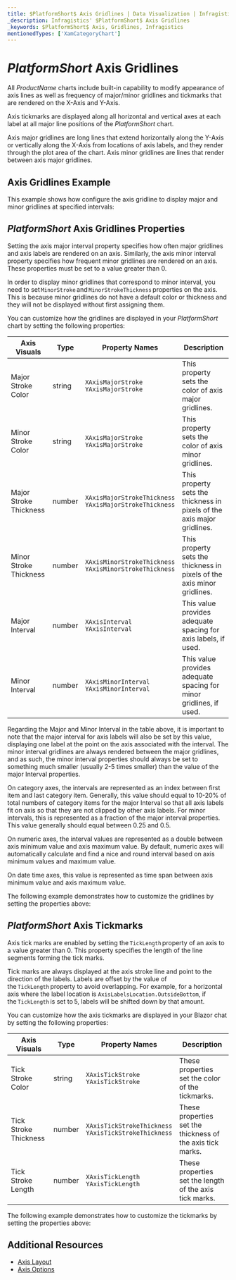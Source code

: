 ```yaml
---
title: $PlatformShort$ Axis Gridlines | Data Visualization | Infragistics
_description: Infragistics' $PlatformShort$ Axis Gridlines
_keywords: $PlatformShort$ Axis, Gridlines, Infragistics
mentionedTypes: ['XamCategoryChart']
---
```


# $PlatformShort$ Axis Gridlines

All $ProductName$ charts include built-in capability to modify appearance of axis lines as well as frequency of major/minor gridlines and tickmarks that are rendered on the X-Axis and Y-Axis.

Axis tickmarks are displayed along all horizontal and vertical axes at each label at all major line positions of the $PlatformShort$ chart.

Axis major gridlines are long lines that extend horizontally along the Y-Axis or vertically along the X-Axis from locations of axis labels, and they render through the plot area of the chart. Axis minor gridlines are lines that render between axis major gridlines.

## Axis Gridlines Example

This example shows how configure the axis gridline to display major and minor gridlines at specified intervals:

<code-view style="height: 450px"
           data-demos-base-url="{environment:dvDemosBaseUrl}"
           iframe-src="{environment:dvDemosBaseUrl}/charts/category-chart-axis-gridlines"
           alt="$PlatformShort$ Axis Gridlines Example"
           github-src="charts/category-chart/axis-gridlines">
</code-view>

<div class="divider--half"></div>

## $PlatformShort$ Axis Gridlines Properties

Setting the axis major interval property specifies how often major gridlines and axis labels are rendered on an axis. Similarly, the axis minor interval property specifies how frequent minor gridlines are rendered on an axis. These properties must be set to a value greater than 0.

In order to display minor gridlines that correspond to minor interval, you need to set `MinorStroke` and `MinorStrokeThickness` properties on the axis. This is because minor gridlines do not have a default color or thickness and they will not be displayed without first assigning them.

You can customize how the gridlines are displayed in your $PlatformShort$ chart by setting the following properties:

Axis Visuals           | Type    | Property Names                                               | Description
-----------------------|---------|--------------------------------------------------------------|----------------
Major Stroke Color     | string  | `XAxisMajorStroke` <br> `YAxisMajorStroke`                   | This property sets the color of axis major gridlines.
Minor Stroke Color     | string  | `XAxisMajorStroke` <br> `YAxisMajorStroke`                   | This property sets the color of axis minor gridlines.
Major Stroke Thickness | number  | `XAxisMajorStrokeThickness` <br> `YAxisMajorStrokeThickness` | This property sets the thickness in pixels of the axis major gridlines.
Minor Stroke Thickness | number  | `XAxisMinorStrokeThickness` <br> `YAxisMinorStrokeThickness` | This property sets the thickness in pixels of the axis minor gridlines.
Major Interval         | number  | `XAxisInterval` <br> `YAxisInterval`                         | This value provides adequate spacing for axis labels, if used.
Minor Interval         | number  | `XAxisMinorInterval` <br> `YAxisMinorInterval`               | This value provides adequate spacing for minor gridlines, if used.

Regarding the Major and Minor Interval in the table above, it is important to note that the major interval for axis labels will also be set by this value, displaying one label at the point on the axis associated with the interval. The minor interval gridlines are always rendered between the major gridlines, and as such, the minor interval properties should always be set to something much smaller (usually 2-5 times smaller) than the value of the major Interval properties.

On category axes, the intervals are represented as an index between first item and last category item. Generally, this value should equal to 10-20% of total numbers of category items for the major Interval so that all axis labels fit on axis so that they are not clipped by other axis labels. For minor intervals, this is represented as a fraction of the major interval properties. This value generally should equal between 0.25 and 0.5.

On numeric axes, the interval values are represented as a double between axis minimum value and axis maximum value. By default, numeric axes will automatically calculate and find a nice and round interval based on axis minimum values and maximum value. 

On date time axes, this value is represented as time span between axis minimum value and axis maximum value. 

The following example demonstrates how to customize the gridlines by setting the properties above:

<code-view style="height: 450px"
           data-demos-base-url="{environment:dvDemosBaseUrl}"
           iframe-src="{environment:dvDemosBaseUrl}/charts/category-chart-axis-gridlines"
           alt="$PlatformShort$ Axis Gridlines Example"
           github-src="charts/category-chart/axis-gridlines">
</code-view>

<div class="divider--half"></div>

## $PlatformShort$ Axis Tickmarks

Axis tick marks are enabled by setting the `TickLength` property of an axis to a value greater than 0. This property specifies the length of the line segments forming the tick marks.

Tick marks are always displayed at the axis stroke line and point to the direction of the labels. Labels are offset by the value of the `TickLength` property to avoid overlapping. For example, for a horizontal axis where the label location is `AxisLabelsLocation.OutsideBottom`, if the `TickLength` is set to 5, labels will be shifted down by that amount.

You can customize how the axis tickmarks are displayed in your Blazor chat by setting the following properties: 

Axis Visuals           | Type    | Property Names                                             | Description
-----------------------|---------|------------------------------------------------------------|-------------------------
Tick Stroke Color      | string  | `XAxisTickStroke` <br> `YAxisTickStroke`                   | These properties set the color of the tickmarks.
Tick Stroke Thickness  | number  | `XAxisTickStrokeThickness` <br> `YAxisTickStrokeThickness` | These properties set the thickness of the axis tick marks.
Tick Stroke Length     | number  | `XAxisTickLength` <br> `YAxisTickLength`                   | These properties set the length of the axis tick marks.

The following example demonstrates how to customize the tickmarks by setting the properties above:

<code-view style="height: 450px"
           data-demos-base-url="{environment:dvDemosBaseUrl}"
           iframe-src="{environment:dvDemosBaseUrl}/charts/category-chart-axis-tickmarks"
           alt="$PlatformShort$ Axis Tickmarks Example"
           github-src="charts/category-chart/axis-tickmarks">
</code-view>

<div class="divider--half"></div>

## Additional Resources

- [Axis Layout](chart-axis-layouts.md)
- [Axis Options](chart-axis-options.md)